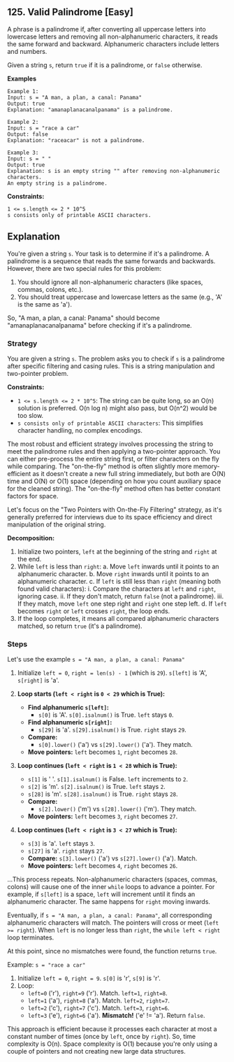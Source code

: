 ## 125. Valid Palindrome [Easy]

A phrase is a palindrome if, after converting all uppercase letters into lowercase letters and removing all non-alphanumeric characters, it reads the same forward and backward. Alphanumeric characters include letters and numbers.

Given a string `s`, return `true` if it is a palindrome, or `false` otherwise.

**Examples**
```text
Example 1:
Input: s = "A man, a plan, a canal: Panama"
Output: true
Explanation: "amanaplanacanalpanama" is a palindrome.

Example 2:
Input: s = "race a car"
Output: false
Explanation: "raceacar" is not a palindrome.

Example 3:
Input: s = " "
Output: true
Explanation: s is an empty string "" after removing non-alphanumeric characters.
An empty string is a palindrome.
```

**Constraints:**
```text
1 <= s.length <= 2 * 10^5
s consists only of printable ASCII characters.
```

## Explanation
You're given a string `s`. Your task is to determine if it's a palindrome. A palindrome is a sequence that reads the same forwards and backwards. However, there are two special rules for this problem:
1.  You should ignore all non-alphanumeric characters (like spaces, commas, colons, etc.).
2.  You should treat uppercase and lowercase letters as the same (e.g., 'A' is the same as 'a').

So, "A man, a plan, a canal: Panama" should become "amanaplanacanalpanama" before checking if it's a palindrome.

### Strategy
You are given a string `s`.
The problem asks you to check if `s` is a palindrome after specific filtering and casing rules.
This is a string manipulation and two-pointer problem.

**Constraints:**
* `1 <= s.length <= 2 * 10^5`: The string can be quite long, so an O(n) solution is preferred. O(n log n) might also pass, but O(n^2) would be too slow.
* `s consists only of printable ASCII characters`: This simplifies character handling, no complex encodings.

The most robust and efficient strategy involves processing the string to meet the palindrome rules and then applying a two-pointer approach. You can either pre-process the entire string first, or filter characters on the fly while comparing. The "on-the-fly" method is often slightly more memory-efficient as it doesn't create a new full string immediately, but both are O(N) time and O(N) or O(1) space (depending on how you count auxiliary space for the cleaned string). The "on-the-fly" method often has better constant factors for space.

Let's focus on the "Two Pointers with On-the-Fly Filtering" strategy, as it's generally preferred for interviews due to its space efficiency and direct manipulation of the original string.

**Decomposition:**
1.  Initialize two pointers, `left` at the beginning of the string and `right` at the end.
2.  While `left` is less than `right`:
    a.  Move `left` inwards until it points to an alphanumeric character.
    b.  Move `right` inwards until it points to an alphanumeric character.
    c.  If `left` is still less than `right` (meaning both found valid characters):
        i.  Compare the characters at `left` and `right`, ignoring case.
        ii. If they don't match, return `false` (not a palindrome).
        iii. If they match, move `left` one step right and `right` one step left.
    d.  If `left` becomes `right` or `left` crosses `right`, the loop ends.
3.  If the loop completes, it means all compared alphanumeric characters matched, so return `true` (it's a palindrome).

### Steps
Let's use the example `s = "A man, a plan, a canal: Panama"`

1.  Initialize `left = 0`, `right = len(s) - 1` (which is `29`).
    `s[left]` is 'A', `s[right]` is 'a'.

2.  **Loop starts (`left < right` is `0 < 29` which is True):**

    * **Find alphanumeric `s[left]`:**
        * `s[0]` is 'A'. `s[0].isalnum()` is True. `left` stays `0`.
    * **Find alphanumeric `s[right]`:**
        * `s[29]` is 'a'. `s[29].isalnum()` is True. `right` stays `29`.
    * **Compare:**
        * `s[0].lower()` ('a') vs `s[29].lower()` ('a'). They match.
    * **Move pointers:** `left` becomes `1`, `right` becomes `28`.

3.  **Loop continues (`left < right` is `1 < 28` which is True):**

    * `s[1]` is ' '. `s[1].isalnum()` is False. `left` increments to `2`.
    * `s[2]` is 'm'. `s[2].isalnum()` is True. `left` stays `2`.
    * `s[28]` is 'm'. `s[28].isalnum()` is True. `right` stays `28`.
    * **Compare:**
        * `s[2].lower()` ('m') vs `s[28].lower()` ('m'). They match.
    * **Move pointers:** `left` becomes `3`, `right` becomes `27`.

4.  **Loop continues (`left < right` is `3 < 27` which is True):**

    * `s[3]` is 'a'. `left` stays `3`.
    * `s[27]` is 'a'. `right` stays `27`.
    * **Compare:** `s[3].lower()` ('a') vs `s[27].lower()` ('a'). Match.
    * **Move pointers:** `left` becomes `4`, `right` becomes `26`.

...This process repeats. Non-alphanumeric characters (spaces, commas, colons) will cause one of the inner `while` loops to advance a pointer. For example, if `s[left]` is a space, `left` will increment until it finds an alphanumeric character. The same happens for `right` moving inwards.

Eventually, if `s = "A man, a plan, a canal: Panama"`, all corresponding alphanumeric characters will match. The pointers will cross or meet (`left >= right`). When `left` is no longer less than `right`, the `while left < right` loop terminates.

At this point, since no mismatches were found, the function returns `true`.

Example: `s = "race a car"`
1.  Initialize `left = 0`, `right = 9`.
    `s[0]` is 'r', `s[9]` is 'r'.
2.  Loop:
    * `left=0` ('r'), `right=9` ('r'). Match. `left=1`, `right=8`.
    * `left=1` ('a'), `right=8` ('a'). Match. `left=2`, `right=7`.
    * `left=2` ('c'), `right=7` ('c'). Match. `left=3`, `right=6`.
    * `left=3` ('e'), `right=6` ('a'). **Mismatch!** ('e' != 'a'). Return `false`.

This approach is efficient because it processes each character at most a constant number of times (once by `left`, once by `right`). So, time complexity is O(n). Space complexity is O(1) because you're only using a couple of pointers and not creating new large data structures.
